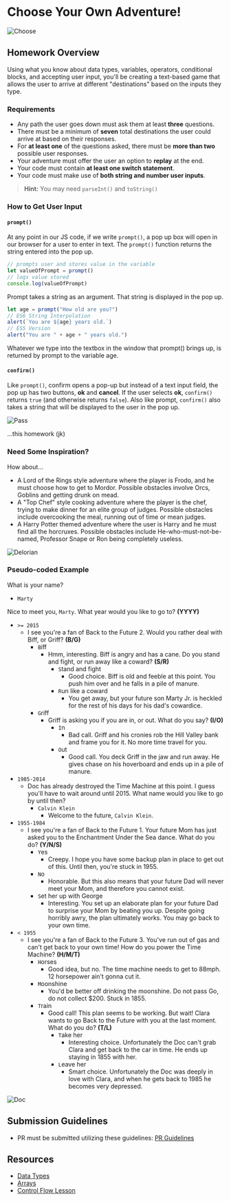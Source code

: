 # Choose Your Own Adventure!

![Choose](https://external-content.duckduckgo.com/iu/?u=http%3A%2F%2Fimages.huffingtonpost.com%2F2016-05-09-1462761733-5966723-chooseyourown.jpg&f=1&nofb=1)

## Homework Overview
Using what you know about data types, variables, operators, conditional blocks, and accepting user input, you'll be creating a text-based game that allows the user to arrive at different "destinations" based on the inputs they type.

### Requirements
* Any path the user goes down must ask them at least **three** questions.
* There must be a minimum of **seven** total destinations the user could arrive at based on their responses.
* For **at least one** of the questions asked, there must be **more than two** possible user responses.
* Your adventure must offer the user an option to **replay** at the end.
* Your code must contain **at least one switch statement**.
* Your code must make use of **both string and number user inputs**.

> **Hint:** You may need `parseInt()` and `toString()`

### How to Get User Input

#### `prompt()`

At any point in our JS code, if we write `prompt()`, a pop up box will open in our browser for a user to enter in text. The `prompt()` function returns the string entered into the pop up.

```js
// prompts user and stores value in the variable
let valueOfPrompt = prompt()
// logs value stored
console.log(valueOfPrompt)
```

Prompt takes a string as an argument. That string is displayed in the pop up.

```js
let age = prompt("How old are you?")
// ES6 String Interpolation
alert(`You are ${age} years old.`)
// ES5 Version
alert("You are " + age + " years old.")
```

Whatever we type into the textbox in the window that prompt() brings up, is returned by prompt to the variable age.

#### `confirm()`

Like `prompt()`, confirm opens a pop-up but instead of a text input field, the pop up has two buttons, **ok** and **cancel**. If the user selects **ok**, `confirm()` returns `true` (and otherwise returns `false`). Also like prompt, `confirm()` also takes a string that will be displayed to the user in the pop up.

![Pass](https://external-content.duckduckgo.com/iu/?u=https%3A%2F%2Fmedia.giphy.com%2Fmedia%2FnjYrp176NQsHS%2Fgiphy-downsized-large.gif&f=1&nofb=1)

...this homework (jk)

### Need Some Inspiration?

How about...
   * A Lord of the Rings style adventure where the player is Frodo, and he must choose how to get to Mordor. Possible obstacles involve Orcs, Goblins and getting drunk on mead.
   * A "Top Chef" style cooking adventure where the player is the chef, trying to make dinner for an elite group of judges. Possible obstacles include overcooking the meal, running out of time or mean judges.
   * A Harry Potter themed adventure where the user is Harry and he must find all the horcruxes. Possible obstacles include He-who-must-not-be-named, Professor Snape or Ron being completely useless.
   
![Delorian](https://external-content.duckduckgo.com/iu/?u=https%3A%2F%2Fmedia.giphy.com%2Fmedia%2F7TZvWKVkm0xXi%2Fgiphy.gif&f=1&nofb=1)

### Pseudo-coded Example

What is your name?
* `Marty`

Nice to meet you, `Marty`. What year would you like to go to? **(YYYY)**
* `>= 2015`
    * I see you're a fan of Back to the Future 2. Would you rather deal with Biff, or Griff? **(B/G)**
        * `B`iff
            * Hmm, interesting. Biff is angry and has a cane. Do you stand and fight, or run away like a coward? **(S/R)**
                * `S`tand and fight
                    * Good choice. Biff is old and feeble at this point. You push him over and he falls in a pile of manure.
                * `R`un like a coward
                    * You get away, but your future son Marty Jr. is heckled for the rest of his days for his dad's cowardice.
        * `G`riff
            * Griff is asking you if you are in, or out. What do you say? **(I/O)**
                * `I`n
                    * Bad call. Griff and his cronies rob the Hill Valley bank and frame you for it. No more time travel for you.
                * `O`ut
                    * Good call. You deck Griff in the jaw and run away. He gives chase on his hoverboard and ends up in a pile of manure.
* `1985-2014`
    * Doc has already destroyed the Time Machine at this point. I guess you'll have to wait around until 2015. What name would you like to go by until then?
        * `Calvin Klein`
            * Welcome to the future, `Calvin Klein`.
* `1955-1984`
    * I see you're a fan of Back to the Future 1. Your future Mom has just asked you to the Enchantment Under the Sea dance. What do you do? **(Y/N/S)**
        * `Y`es
            * Creepy. I hope you have some backup plan in place to get out of this. Until then, you're stuck in 1955.
        * `N`o
            * Honorable. But this also means that your future Dad will never meet your Mom, and therefore you cannot exist.
        * `S`et her up with George
            * Interesting. You set up an elaborate plan for your future Dad to surprise your Mom by beating you up. Despite going horribly awry, the plan ultimately works. You may go back to your own time.
* `< 1955`
    * I see you're a fan of Back to the Future 3. You've run out of gas and can't get back to your own time! How do you power the Time Machine? **(H/M/T)**
        * `H`orses
            * Good idea, but no. The time machine needs to get to 88mph. 12 horsepower ain't gonna cut it.
        * `M`oonshine
            * You'd be better off drinking the moonshine. Do not pass Go, do not collect $200. Stuck in 1855.
        * `T`rain
            * Good call! This plan seems to be working. But wait! Clara wants to go Back to the Future with you at the last moment. What do you do? **(T/L)**
                * `T`ake her
                    * Interesting choice. Unfortunately the Doc can't grab Clara and get back to the car in time. He ends up staying in 1855 with her.
                * `L`eave her
                    * Smart choice. Unfortunately the Doc was deeply in love with Clara, and when he gets back to 1985 he becomes very depressed.
                    
![Doc](https://external-content.duckduckgo.com/iu/?u=https%3A%2F%2Fmedia.giphy.com%2Fmedia%2Fhn45V8hBhRIpW%2Fgiphy.gif&f=1&nofb=1)

## Submission Guidelines
   - PR must be submitted utilizing these guidelines: [PR Guidelines](https://github.com/SEI-R-1-25/Pull-Request-Template)

## Resources
   - [Data Types](https://github.com/SEI-R-4-26/u1_lesson_js_data_types)
   - [Arrays](https://github.com/SEI-R-4-26/u1_lesson_js_arrays)
   - [Control Flow Lesson](https://github.com/SEI-R-4-26/u1_lesson_loops_and_control_flow)
